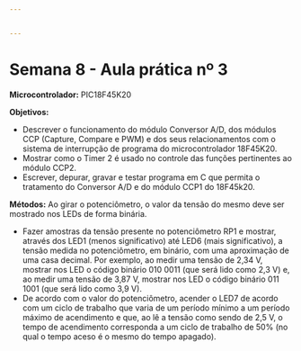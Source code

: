```yaml
---


---
```


<h1 id="semana-8---aula-prática-nº-3">Semana 8 - Aula prática nº 3</h1>
<p><strong>Microcontrolador:</strong> PIC18F45K20</p>
<p><strong>Objetivos:</strong></p>
<ul>
<li>Descrever o funcionamento do módulo Conversor A/D, dos módulos CCP (Capture, Compare e PWM) e dos seus relacionamentos com o sistema de interrupção de programa do microcontrolador 18F45K20.</li>
<li>Mostrar como o Timer 2 é usado no controle das funções pertinentes ao módulo CCP2.</li>
<li>Escrever, depurar, gravar e testar programa em C que permita o tratamento do Conversor A/D e do módulo CCP1 do 18F45k20.</li>
</ul>
<p><strong>Métodos:</strong> Ao girar o potenciômetro, o valor da tensão do mesmo deve ser mostrado nos LEDs de forma binária.</p>
<ul>
<li>Fazer amostras da tensão presente no potenciômetro RP1 e mostrar, através dos LED1 (menos significativo) até LED6 (mais significativo), a tensão medida no potenciômetro, em binário, com uma aproximação de uma casa decimal. Por exemplo, ao medir uma tensão de 2,34 V, mostrar nos LED o código binário 010 0011 (que será lido como 2,3 V) e, ao medir uma tensão de 3,87 V, mostrar nos LED o código binário 011 1001 (que será lido como 3,9 V).</li>
<li>De acordo com o valor do potenciômetro, acender o LED7 de acordo com um ciclo de trabalho que varia de um período mínimo a um período máximo de acendimento e que, ao lê a tensão como sendo de 2,5 V, o tempo de acendimento corresponda a um ciclo de trabalho de 50% (no qual o tempo aceso é o mesmo do tempo apagado).</li>
</ul>

